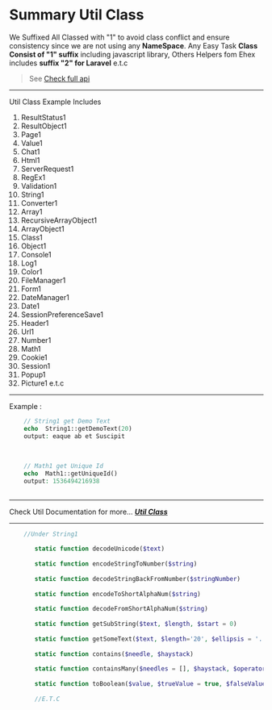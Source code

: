 
# Summary Util Class
We Suffixed All Classed with "1" to avoid class conflict and ensure consistency since we are not using any __NameSpace__.
Any Easy Task **Class Consist of "1" suffix** including javascript library, 
Others Helpers fom Ehex includes **suffix "2" for Laravel** e.t.c


> See [Check full api](https://xamtax.com/easytask-api)
***
Util Class Example Includes

1. ResultStatus1
1. ResultObject1
1. Page1
1. Value1
1. Chat1
1. Html1
1. ServerRequest1
1. RegEx1
1. Validation1
1. String1
1. Converter1
1. Array1
1. RecursiveArrayObject1
1. ArrayObject1
1. Class1
1. Object1
1. Console1
1. Log1
1. Color1
1. FileManager1
1. Form1
1. DateManager1
1. Date1
1. SessionPreferenceSave1
1. Header1
1. Url1
1. Number1
1. Math1
1. Cookie1
1. Session1
1. Popup1
1. Picture1
e.t.c


***
Example :

```php
    // String1 get Demo Text
    echo  String1::getDemoText(20)
    output: eaque ab et Suscipit
    
    
    
    // Math1 get Unique Id
    echo  Math1::getUniqueId()     
    output: 1536494216938
 
 ```   


 ***
Check Util Documentation for more... 
***[Util Class](http://ehex-api.xamtax.com)***
 ***



 ```php
     //Under String1
    
        static function decodeUnicode($text)
    
        static function encodeStringToNumber($string)
        
        static function decodeStringBackFromNumber($stringNumber)
    
        static function encodeToShortAlphaNum($string)
        
        static function decodeFromShortAlphaNum($string)
    
        static function getSubString($text, $length, $start = 0)
    
        static function getSomeText($text, $length='20', $ellipsis = '...')
    
        static function contains($needle, $haystack) 
    
        static function containsMany($needles = [], $haystack, $operator = 'or', $asWord = false)
    
        static function toBoolean($value, $trueValue = true, $falseValue = false) 
        
        //E.T.C
 
 ```   
